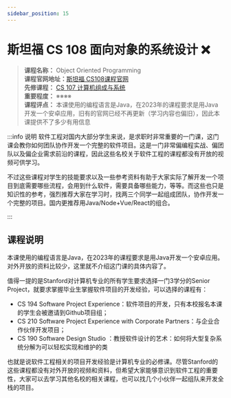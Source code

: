 ```yaml
---
sidebar_position: 15
---
```


# 斯坦福 CS 108 面向对象的系统设计 ❌

>**课程名称：** Object Oriented Programming   
**课程官网地址：**[斯坦福 CS108课程官网](https://web.stanford.edu/class/archive/cs/cs108/cs108.1092/)     
**先修课程：**  [CS 107 计算机组成与系统](https://hackway.org/docs/cs/freshman/cpp/cs107)   
**重要程度：**  ※※※※             
**课程评点：** 本课使用的编程语言是Java，在2023年的课程要求是用Java开发一个安卓应用，旧有的官网已经不再更新（学习内容也偏旧），因此本课提供不了多少有用信息     


:::info 说明
软件工程对国内大部分学生来说，是求职时非常重要的一门课，这门课会教你如何团队协作开发一个完整的软件项目。这是一门非常偏编程实战、偏团队以及偏企业需求前沿的课程，因此这些名校关于软件工程的课程都没有开放的视频可供学习。

不过这些课程对学生的技能要求以及一些参考资料有助于大家实际了解开发一个项目到底需要哪些流程，会用到什么软件，需要具备哪些能力，等等。而这些也只是知识性的参考，强烈推荐大家在学习时，找两三个同学一起组成团队，协作开发一个完整的项目。国内更推荐用Java/Node+Vue/React的组合。

:::
## 课程说明
本课使用的编程语言是Java，在2023年的课程要求是用Java开发一个安卓应用。对外开放的资料比较少，这里就不介绍这门课的具体内容了。

值得一提的是Stanford对计算机专业的所有学生要求选择一门3学分的Senior Project，就要求掌握毕业生掌握软件项目的开发经验，可以选择的课程有：
- CS 194 Software Project Experience：软件项目的开发，只有本校报名本课的学生会被邀请到Github项目组；
- CS 210 Software Project Experience with Corporate Partners：与企业合作伙伴开发项目；
- CS 190 Software Design Studio ：教授软件设计的艺术：如何将大型复杂系统分解为可以轻松实现和维护的类


也就是说软件工程相关的项目开发经验是计算机专业的必修课。尽管Stanford的这些课程都没有对外开放的视频和资料，但希望大家能够意识到软件工程的重要性，大家可以去学习其他名校的相关课程，也可以找几个小伙伴一起组队来开发全栈的项目。